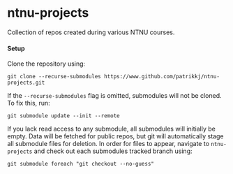 # ntnu-projects
Collection of repos created during various NTNU courses.

#### Setup
Clone the repository using:  
```
git clone --recurse-submodules https://www.github.com/patrikkj/ntnu-projects.git
```

If the `--recurse-submodules` flag is omitted, submodules will not be cloned.
To fix this, run:
```
git submodule update --init --remote
```

If you lack read access to any submodule, all submodules will initially be empty.
Data will be fetched for public repos, but git will automatically stage all submodule files for deletion.
In order for files to appear, navigate to `ntnu-projects` and check out each submodules tracked branch using:
```
git submodule foreach "git checkout --no-guess"
```

